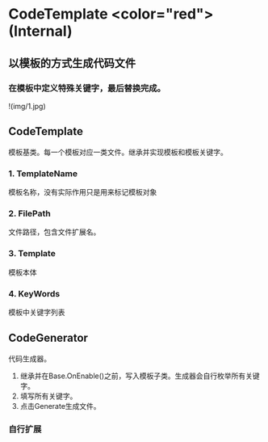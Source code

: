 ﻿# CodeTemplate <color="red">(Internal)</color>
## 以模板的方式生成代码文件
### 在模板中定义特殊关键字，最后替换完成。 
!(img/1.jpg)
## CodeTemplate 
模板基类。每一个模板对应一类文件。继承并实现模板和模板关键字。
### 1.	TemplateName 
模板名称，没有实际作用只是用来标记模板对象
### 2.	FilePath 
文件路径，包含文件扩展名。
### 3.	Template 
模板本体
### 4.	KeyWords 
模板中关键字列表

## CodeGenerator 
代码生成器。
1.	继承并在Base.OnEnable()之前，写入模板子类。生成器会自行枚举所有关键字。
2.	填写所有关键字。
3.	点击Generate生成文件。

### 自行扩展 
